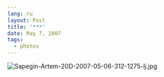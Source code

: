 ```yaml
---
lang: ru
layout: Post
title: '***'
date: May 7, 2007
tags:
  - photos
---
```


![Sapegin-Artem-20D-2007-05-06-312-1275-lj.jpg](upload://Sapegin-Artem-20D-2007-05-06-312-1275-lj.jpg)
